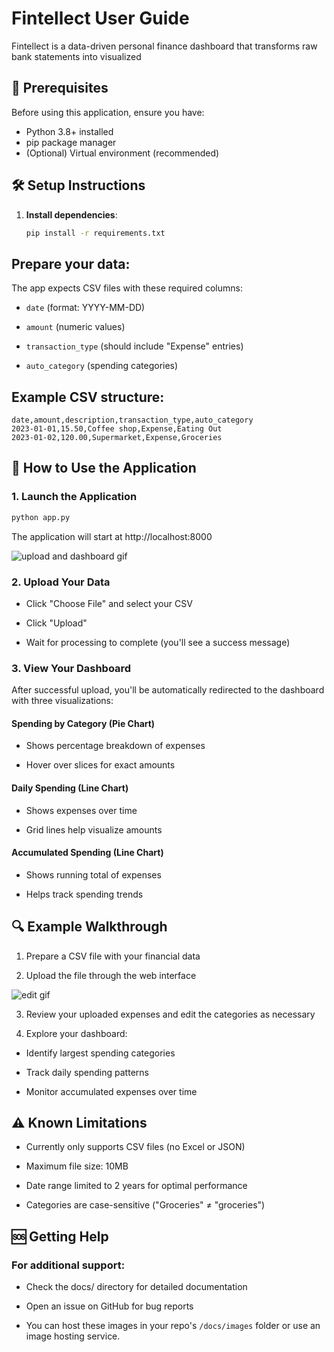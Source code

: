 # Fintellect User Guide
Fintellect is a data-driven personal finance dashboard that transforms raw bank statements into visualized 

## 📌 Prerequisites

Before using this application, ensure you have:
- Python 3.8+ installed
- pip package manager
- (Optional) Virtual environment (recommended)

## 🛠️ Setup Instructions

1. **Install dependencies**:
   ```bash
   pip install -r requirements.txt

## Prepare your data:

The app expects CSV files with these required columns:

- `date` (format: YYYY-MM-DD)

- `amount` (numeric values)

- `transaction_type` (should include "Expense" entries)

- `auto_category` (spending categories)

## Example CSV structure:

```text
date,amount,description,transaction_type,auto_category
2023-01-01,15.50,Coffee shop,Expense,Eating Out
2023-01-02,120.00,Supermarket,Expense,Groceries
```

## 🚀 How to Use the Application
### 1. Launch the Application
```bash
python app.py
```
The application will start at http://localhost:8000

![upload and dashboard gif](https://github.com/JessicaRoseBot/FintellectApp/blob/main/UploadandDashboard.gif)

### 2. Upload Your Data

- Click "Choose File" and select your CSV

- Click "Upload"

- Wait for processing to complete (you'll see a success message)

### 3. View Your Dashboard
After successful upload, you'll be automatically redirected to the dashboard with three visualizations:

#### Spending by Category (Pie Chart)

- Shows percentage breakdown of expenses

- Hover over slices for exact amounts

#### Daily Spending (Line Chart)

- Shows expenses over time

- Grid lines help visualize amounts

#### Accumulated Spending (Line Chart)

- Shows running total of expenses

- Helps track spending trends

## 🔍 Example Walkthrough
1. Prepare a CSV file with your financial data

2. Upload the file through the web interface

![edit gif](https://github.com/JessicaRoseBot/FintellectApp/blob/main/Edit.gif)

3. Review your uploaded expenses and edit the categories as necessary

4. Explore your dashboard:

- Identify largest spending categories

- Track daily spending patterns

- Monitor accumulated expenses over time

## ⚠️ Known Limitations
- Currently only supports CSV files (no Excel or JSON)

- Maximum file size: 10MB

- Date range limited to 2 years for optimal performance

- Categories are case-sensitive ("Groceries" ≠ "groceries")

## 🆘 Getting Help
### For additional support:

- Check the docs/ directory for detailed documentation

- Open an issue on GitHub for bug reports

- You can host these images in your repo's `/docs/images` folder or use an image hosting service.


   
